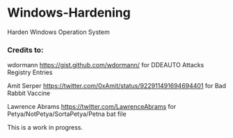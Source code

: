 # Windows-Hardening
Harden Windows Operation System

### Credits to:
 wdormann https://gist.github.com/wdormann/ for DDEAUTO Attacks Registry Entries

 Amit Serper https://twitter.com/0xAmit/status/922911491694694401 for Bad Rabbit Vaccine

 Lawrence Abrams https://twitter.com/LawrenceAbrams for Petya/NotPetya/SortaPetya/Petna bat file

This is a work in progress.
